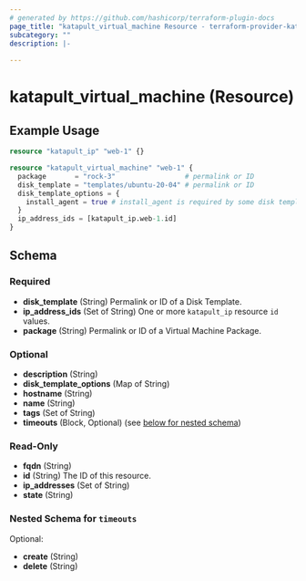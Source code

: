```yaml
---
# generated by https://github.com/hashicorp/terraform-plugin-docs
page_title: "katapult_virtual_machine Resource - terraform-provider-katapult"
subcategory: ""
description: |-
  
---
```


# katapult_virtual_machine (Resource)



## Example Usage

```terraform
resource "katapult_ip" "web-1" {}

resource "katapult_virtual_machine" "web-1" {
  package       = "rock-3"                 # permalink or ID
  disk_template = "templates/ubuntu-20-04" # permalink or ID
  disk_template_options = {
    install_agent = true # install_agent is required by some disk templates
  }
  ip_address_ids = [katapult_ip.web-1.id]
}
```

<!-- schema generated by tfplugindocs -->
## Schema

### Required

- **disk_template** (String) Permalink or ID of a Disk Template.
- **ip_address_ids** (Set of String) One or more `katapult_ip` resource `id` values.
- **package** (String) Permalink or ID of a Virtual Machine Package.

### Optional

- **description** (String)
- **disk_template_options** (Map of String)
- **hostname** (String)
- **name** (String)
- **tags** (Set of String)
- **timeouts** (Block, Optional) (see [below for nested schema](#nestedblock--timeouts))

### Read-Only

- **fqdn** (String)
- **id** (String) The ID of this resource.
- **ip_addresses** (Set of String)
- **state** (String)

<a id="nestedblock--timeouts"></a>
### Nested Schema for `timeouts`

Optional:

- **create** (String)
- **delete** (String)


